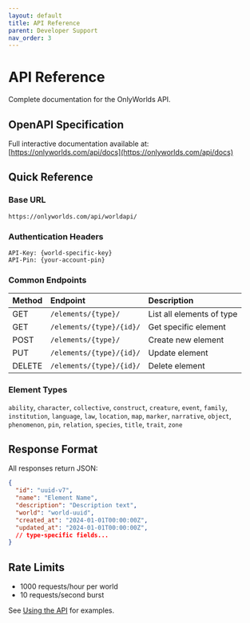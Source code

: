 ```yaml
---
layout: default
title: API Reference
parent: Developer Support
nav_order: 3
---
```


# API Reference

Complete documentation for the OnlyWorlds API.

## OpenAPI Specification

Full interactive documentation available at:
[https://onlyworlds.com/api/docs](https://onlyworlds.com/api/docs)

## Quick Reference

### Base URL
```
https://onlyworlds.com/api/worldapi/
```

### Authentication Headers
```
API-Key: {world-specific-key}
API-Pin: {your-account-pin}
```

### Common Endpoints

| Method | Endpoint | Description |
|:-------|:---------|:------------|
| GET | `/elements/{type}/` | List all elements of type |
| GET | `/elements/{type}/{id}/` | Get specific element |
| POST | `/elements/{type}/` | Create new element |
| PUT | `/elements/{type}/{id}/` | Update element |
| DELETE | `/elements/{type}/{id}/` | Delete element |

### Element Types
`ability`, `character`, `collective`, `construct`, `creature`, `event`, `family`, `institution`, `language`, `law`, `location`, `map`, `marker`, `narrative`, `object`, `phenomenon`, `pin`, `relation`, `species`, `title`, `trait`, `zone`

## Response Format

All responses return JSON:
```json
{
  "id": "uuid-v7",
  "name": "Element Name",
  "description": "Description text",
  "world": "world-uuid",
  "created_at": "2024-01-01T00:00:00Z",
  "updated_at": "2024-01-01T00:00:00Z",
  // type-specific fields...
}
```

## Rate Limits
- 1000 requests/hour per world
- 10 requests/second burst

See [Using the API](/docs/getting-started/using-the-api/) for examples.